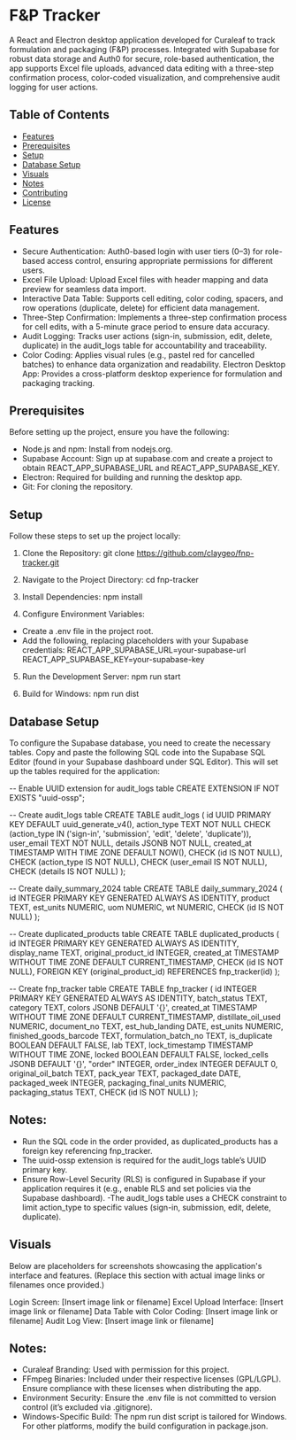 # F&P Tracker

A React and Electron desktop application developed for Curaleaf to track formulation and packaging (F&P) processes. Integrated with Supabase for robust data storage and Auth0 for secure, role-based authentication, the app supports Excel file uploads, advanced data editing with a three-step confirmation process, color-coded visualization, and comprehensive audit logging for user actions.

## Table of Contents

- [Features](#features)
- [Prerequisites](#prerequisites)
- [Setup](#setup)
- [Database Setup](#database-setup)
- [Visuals](#visuals)
- [Notes](#notes)
- [Contributing](#contributing)
- [License](#license)

## Features

- Secure Authentication: Auth0-based login with user tiers (0–3) for role-based access control, ensuring appropriate permissions for different users.
- Excel File Upload: Upload Excel files with header mapping and data preview for seamless data import.
- Interactive Data Table: Supports cell editing, color coding, spacers, and row operations (duplicate, delete) for efficient data management.
- Three-Step Confirmation: Implements a three-step confirmation process for cell edits, with a 5-minute grace period to ensure data accuracy.
- Audit Logging: Tracks user actions (sign-in, submission, edit, delete, duplicate) in the audit_logs table for accountability and traceability.
- Color Coding: Applies visual rules (e.g., pastel red for cancelled batches) to enhance data organization and readability.
Electron Desktop App: Provides a cross-platform desktop experience for formulation and packaging tracking.

## Prerequisites

Before setting up the project, ensure you have the following:
- Node.js and npm: Install from nodejs.org.
- Supabase Account: Sign up at supabase.com and create a project to obtain REACT_APP_SUPABASE_URL and REACT_APP_SUPABASE_KEY.
- Electron: Required for building and running the desktop app.
- Git: For cloning the repository.

## Setup
Follow these steps to set up the project locally:

1. Clone the Repository: git clone https://github.com/claygeo/fnp-tracker.git

2. Navigate to the Project Directory: cd fnp-tracker

3. Install Dependencies: npm install

4. Configure Environment Variables:
- Create a .env file in the project root.
- Add the following, replacing placeholders with your Supabase credentials: REACT_APP_SUPABASE_URL=your-supabase-url
REACT_APP_SUPABASE_KEY=your-supabase-key

5. Run the Development Server: npm run start

6. Build for Windows: npm run dist

## Database Setup
To configure the Supabase database, you need to create the necessary tables. Copy and paste the following SQL code into the Supabase SQL Editor (found in your Supabase dashboard under SQL Editor). This will set up the tables required for the application:

-- Enable UUID extension for audit_logs table
CREATE EXTENSION IF NOT EXISTS "uuid-ossp";

-- Create audit_logs table
CREATE TABLE audit_logs (
    id UUID PRIMARY KEY DEFAULT uuid_generate_v4(),
    action_type TEXT NOT NULL CHECK (action_type IN ('sign-in', 'submission', 'edit', 'delete', 'duplicate')),
    user_email TEXT NOT NULL,
    details JSONB NOT NULL,
    created_at TIMESTAMP WITH TIME ZONE DEFAULT NOW(),
    CHECK (id IS NOT NULL),
    CHECK (action_type IS NOT NULL),
    CHECK (user_email IS NOT NULL),
    CHECK (details IS NOT NULL)
);

-- Create daily_summary_2024 table
CREATE TABLE daily_summary_2024 (
    id INTEGER PRIMARY KEY GENERATED ALWAYS AS IDENTITY,
    product TEXT,
    est_units NUMERIC,
    uom NUMERIC,
    wt NUMERIC,
    CHECK (id IS NOT NULL)
);

-- Create duplicated_products table
CREATE TABLE duplicated_products (
    id INTEGER PRIMARY KEY GENERATED ALWAYS AS IDENTITY,
    display_name TEXT,
    original_product_id INTEGER,
    created_at TIMESTAMP WITHOUT TIME ZONE DEFAULT CURRENT_TIMESTAMP,
    CHECK (id IS NOT NULL),
    FOREIGN KEY (original_product_id) REFERENCES fnp_tracker(id)
);

-- Create fnp_tracker table
CREATE TABLE fnp_tracker (
    id INTEGER PRIMARY KEY GENERATED ALWAYS AS IDENTITY,
    batch_status TEXT,
    category TEXT,
    colors JSONB DEFAULT '{}',
    created_at TIMESTAMP WITHOUT TIME ZONE DEFAULT CURRENT_TIMESTAMP,
    distillate_oil_used NUMERIC,
    document_no TEXT,
    est_hub_landing DATE,
    est_units NUMERIC,
    finished_goods_barcode TEXT,
    formulation_batch_no TEXT,
    is_duplicate BOOLEAN DEFAULT FALSE,
    lab TEXT,
    lock_timestamp TIMESTAMP WITHOUT TIME ZONE,
    locked BOOLEAN DEFAULT FALSE,
    locked_cells JSONB DEFAULT '{}',
    "order" INTEGER,
    order_index INTEGER DEFAULT 0,
    original_oil_batch TEXT,
    pack_year TEXT,
    packaged_date DATE,
    packaged_week INTEGER,
    packaging_final_units NUMERIC,
    packaging_status TEXT,
    CHECK (id IS NOT NULL)
);

## Notes:

- Run the SQL code in the order provided, as duplicated_products has a foreign key referencing fnp_tracker.
- The uuid-ossp extension is required for the audit_logs table’s UUID primary key.
- Ensure Row-Level Security (RLS) is configured in Supabase if your application requires it (e.g., enable RLS and set policies via the Supabase dashboard).
-The audit_logs table uses a CHECK constraint to limit action_type to specific values (sign-in, submission, edit, delete, duplicate).

## Visuals
Below are placeholders for screenshots showcasing the application's interface and features. (Replace this section with actual image links or filenames once provided.)

Login Screen: [Insert image link or filename]
Excel Upload Interface: [Insert image link or filename]
Data Table with Color Coding: [Insert image link or filename]
Audit Log View: [Insert image link or filename]

## Notes:

- Curaleaf Branding: Used with permission for this project.
- FFmpeg Binaries: Included under their respective licenses (GPL/LGPL). Ensure compliance with these licenses when distributing the app.
- Environment Security: Ensure the .env file is not committed to version control (it’s excluded via .gitignore).
- Windows-Specific Build: The npm run dist script is tailored for Windows. For other platforms, modify the build configuration in package.json.

